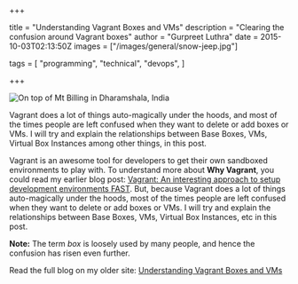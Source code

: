 +++

title = "Understanding Vagrant Boxes and VMs"
description = "Clearing the confusion around Vagrant boxes"
author = "Gurpreet Luthra"
date = 2015-10-03T02:13:50Z
images = ["/images/general/snow-jeep.jpg"]


tags = [
    "programming",
    "technical",
    "devops",
]

+++

![On top of Mt Billing in Dharamshala, India](/images/general/snow-jeep.jpg "On top of Mt Billing in Dharamshala, India")

Vagrant does a lot of things auto-magically under the hoods, and most of the times people are left confused
when they want to delete or add boxes or VMs. I will try and explain the relationships between Base Boxes, VMs, Virtual
Box Instances among other things, in this post.

Vagrant is an awesome tool for developers to get their own sandboxed environments to play with.
To understand more about **Why Vagrant**, you could read my earlier blog post:
[Vagrant: An interesting approach to setup development environments FAST](http://techie-notebook.blogspot.com/2012/12/vagrant-interesting-approach-to-setup.html).
But, because Vagrant does a lot of things auto-magically under the hoods, most of the times people are left confused
when they want to delete or add boxes or VMs. I will try and explain the relationships between Base Boxes, VMs, Virtual Box
Instances, etc in this post.

**Note:** The term *box* is loosely used by many people, and hence the confusion has risen even further.

Read the full blog on my older site:
[Understanding Vagrant Boxes and VMs](http://techie-notebook.blogspot.com/2015/10/understanding-vagrant-boxes-vms.html)